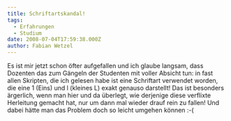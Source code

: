 ```yaml
---
title: Schriftartskandal!
tags:
  - Erfahrungen
  - Studium
date: 2008-07-04T17:59:38.000Z
author: Fabian Wetzel
---
```


Es ist mir jetzt schon öfter aufgefallen und ich glaube langsam, dass Dozenten das zum Gängeln der Studenten mit voller Absicht tun: in fast allen Skripten, die ich gelesen habe ist eine Schriftart verwendet worden, die eine 1 (Eins) und l (kleines L) exakt genauso darstellt! Das ist besonders ärgerlich, wenn man hier und da überlegt, wie derjenige diese verflixte Herleitung gemacht hat, nur um dann mal wieder drauf rein zu fallen! Und dabei hätte man das Problem doch so leicht umgehen können :-(



